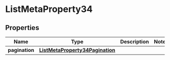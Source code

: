 

# ListMetaProperty34


## Properties

| Name | Type | Description | Notes |
|------------ | ------------- | ------------- | -------------|
|**pagination** | [**ListMetaProperty34Pagination**](ListMetaProperty34Pagination.md) |  |  |



